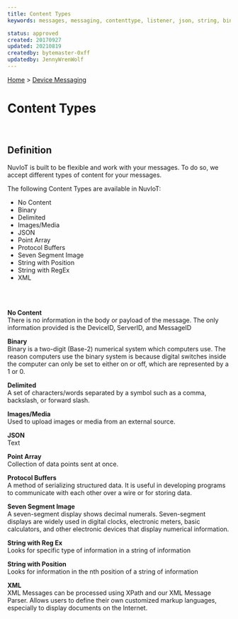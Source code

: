 ```yaml
---
title: Content Types
keywords: messages, messaging, contenttype, listener, json, string, binary, xml, delimited

status: approved
created: 20170927
updated: 20210819
createdby: bytemaster-0xff
updatedby: JennyWrenWolf
---
```

[Home](../Index.md) > [Device Messaging](Index.md)

# Content Types

<br>

## Definition

NuvIoT is built to be flexible and work with your messages.  To do so, we accept different types 
of content for your messages.

The following Content Types are available in NuvIoT:

* No Content
* Binary
* Delimited
* Images/Media
* JSON
* Point Array
* Protocol Buffers
* Seven Segment Image
* String with Position
* String with RegEx
* XML
</br>
</br> 


**No Content**  
There is no information in the body or payload of the message.  The only information provided is the DeviceID, ServerID, and MessageID

**Binary**  
Binary is a two-digit (Base-2) numerical system which computers use. The reason computers use the binary system is because digital switches inside the computer can only be set to either on or off, which are represented by a 1 or 0.  

**Delimited**  
A set of characters/words separated by a symbol such as a comma, backslash, or forward slash. 

**Images/Media**  
Used to upload images or media from an external source.

**JSON**  
Text 

**Point Array**   
Collection of data points sent at once.

**Protocol Buffers**  
A method of serializing structured data. It is useful in developing programs to communicate with each other over a wire or for storing data.

**Seven Segment Image**  
A seven-segment display shows decimal numerals.   Seven-segment displays are widely used in digital clocks, electronic meters, basic calculators, and other electronic devices that display numerical information. 

**String with Reg Ex**  
Looks for specific type of information in a string of information

**String with Position**  
Looks for information in the nth position of a string of information

**XML**  
XML Messages can be processed using XPath and our XML Message Parser. Allows users to define their own customized markup languages, especially to display documents on the Internet.


